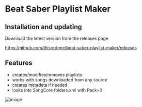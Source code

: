 # Beat Saber Playlist Maker


## Installation and updating
Download the latest version from the releases page

https://github.com/thisredone/beat-saber-playlist-maker/releases


## Features
- creates/modifies/removes playlists
- works with songs downloaded from any source
- creates metadata if needed
- looks into SongCore folders.xml with Pack=0

![image](https://user-images.githubusercontent.com/1191844/70481062-b5e6ff80-1ae1-11ea-91f0-baf948ef31f1.png)
